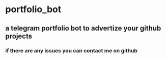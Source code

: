 # portfolio_bot
## a telegram portfolio bot to advertize your github projects
### if there are any issues you can contact me on github
